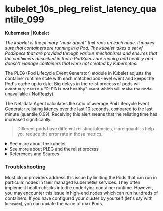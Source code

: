 # kubelet_10s_pleg_relist_latency_quantile_099

**Kubernetes | Kubelet**

_The kubelet is the primary "node agent" that runs on each node. It makes sure that containers are
running in a Pod. The kubelet takes a set of PodSpecs that are provided through various mechanisms
and ensures that the containers described in those PodSpecs are running and healthy and doesn't
manage containers that were not created by Kubernetes._

The PLEG (Pod Lifecycle Event Generator) module in Kubelet adjusts the container runtime state with
each matched pod-level event and keeps the Pod's cache up to date. Big delays in the relist process
of pods will eventually cause a "PLEG is not healthy" event which will make the node unavailable (
NotReady).

The Netadata Agent calculates the ratio of average Pod Lifecycle Event Generator relisting latency
over the last 10 seconds, compared to the last minute (quantile 0.99). Receiving this alert means
that the relisting time has increased significantly.

> Different pods have different relisting latencies, more quantiles help you reduce the error rate in those metrics.


<details>
<summary>See more about the kubelet </summary>

As we said before, the kubelet works in terms of a PodSpec. A PodSpec is a YAML or a JSON object
that describes a pod. The PodSpec contains all information a kubelet needs to know to run the pod in
the corresponding cluster node.

Beside the PodSpecs provided from the Kubernetes APIserver, there are three ways to provide a
kubelet with a container manifest:

- File: Path passed as a flag on the command line. Files under this path will be monitored
  periodically for updates. The monitoring period is 20s by default and is configurable via a flag.
- HTTP endpoint: HTTP endpoint passed as a parameter on the command line. This endpoint is checked
  every 20 seconds (also configurable with a flag).
- HTTP server: The kubelet can also listen for HTTP and respond to a simple API (underspec'd
  currently) to submit a new manifest.

See more about Kubelet in
the [Kubernetes official docs](https://kubernetes.io/docs/reference/command-line-tools-reference/kubelet/)

</details>


<details>
<summary>See more about PLEG and the relist process</summary>

A kubelet keeps track of all the Pods that are about to run in the node. The node could have any
kind of Container Runtime Interface (CRI) always compatible with Kubernetes. A Pod lifecycle event
interprets the underlying container state change at the pod-level abstraction, making it
container-runtime-agnostic. This abstraction shields a kubelet from the runtime specifics.

In order to generate pod lifecycle events, PLEG needs to detect changes in container states. The
PLEG module periodically relisting all containers (even then stopped ones) and compare then with
their Kubelet's PodSpecs. The relist process takes longer when there are problems with the
underlying CRI or overloading of a Node with too many pods.

See more about the PLEG's mechanism in
the [Redhat's blogspot](https://developers.redhat.com/blog/2019/11/13/pod-lifecycle-event-generator-understanding-the-pleg-is-not-healthy-issue-in-kubernetes#)

</details>

<details>
<summary>References and Sources</summary>

1. [Kubelet CLI in Kubernetes official docs](https://kubernetes.io/docs/reference/command-line-tools-reference/kubelet/)
2. [PLEG mechanism explained in Redhat's blogspot](https://developers.redhat.com/blog/2019/11/13/pod-lifecycle-event-generator-understanding-the-pleg-is-not-healthy-issue-in-kubernetes#)

</details>

### Troubleshooting

Most cloud providers address this issue by limiting the Pods that can run in particular nodes in
their managed Kubernetes services. They often implement health checks into the underlying container
runtime. However, you may encounter this issue in high-end nodes which can run hundreds of
containers. If you have configured your cluster by yourself (let's say with `kubeadm`), you can
update the value of max Pods.
